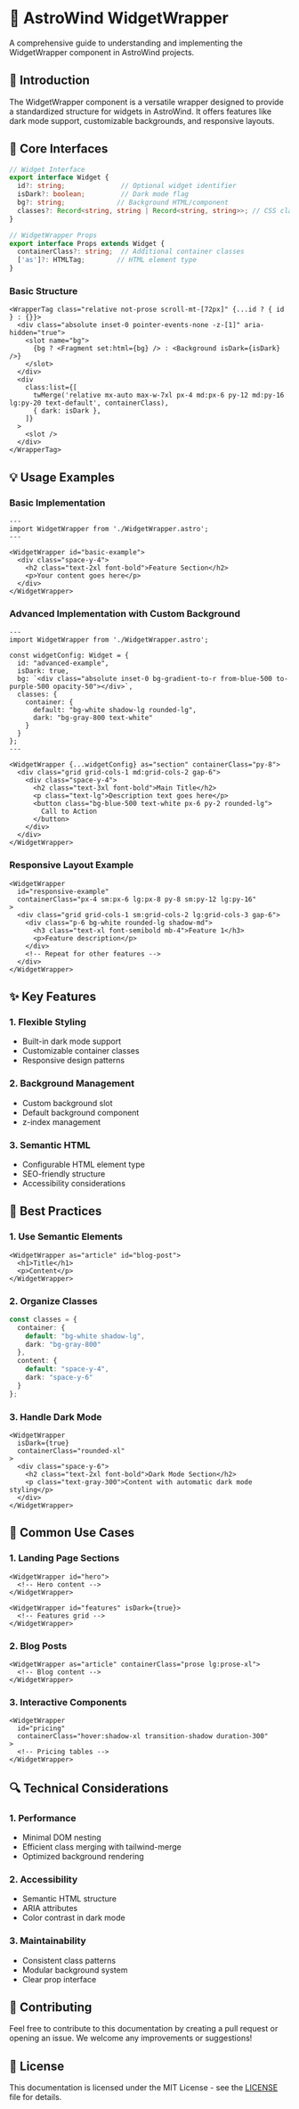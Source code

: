 # 🚀 AstroWind WidgetWrapper

A comprehensive guide to understanding and implementing the WidgetWrapper component in AstroWind projects.

## 📖 Introduction

The WidgetWrapper component is a versatile wrapper designed to provide a standardized structure for widgets in AstroWind. It offers features like dark mode support, customizable backgrounds, and responsive layouts.

## 🔧 Core Interfaces

```typescript
// Widget Interface
export interface Widget {
  id?: string;              // Optional widget identifier
  isDark?: boolean;         // Dark mode flag
  bg?: string;             // Background HTML/component
  classes?: Record<string, string | Record<string, string>>; // CSS classes object
}

// WidgetWrapper Props
export interface Props extends Widget {
  containerClass?: string;  // Additional container classes
  ['as']?: HTMLTag;        // HTML element type
}
```

### Basic Structure

```astro
<WrapperTag class="relative not-prose scroll-mt-[72px]" {...id ? { id } : {}}>
  <div class="absolute inset-0 pointer-events-none -z-[1]" aria-hidden="true">
    <slot name="bg">
      {bg ? <Fragment set:html={bg} /> : <Background isDark={isDark} />}
    </slot>
  </div>
  <div
    class:list={[
      twMerge('relative mx-auto max-w-7xl px-4 md:px-6 py-12 md:py-16 lg:py-20 text-default', containerClass),
      { dark: isDark },
    ]}
  >
    <slot />
  </div>
</WrapperTag>
```

## 💡 Usage Examples

### Basic Implementation

```astro
---
import WidgetWrapper from './WidgetWrapper.astro';
---

<WidgetWrapper id="basic-example">
  <div class="space-y-4">
    <h2 class="text-2xl font-bold">Feature Section</h2>
    <p>Your content goes here</p>
  </div>
</WidgetWrapper>
```

### Advanced Implementation with Custom Background

```astro
---
import WidgetWrapper from './WidgetWrapper.astro';

const widgetConfig: Widget = {
  id: "advanced-example",
  isDark: true,
  bg: `<div class="absolute inset-0 bg-gradient-to-r from-blue-500 to-purple-500 opacity-50"></div>`,
  classes: {
    container: {
      default: "bg-white shadow-lg rounded-lg",
      dark: "bg-gray-800 text-white"
    }
  }
};
---

<WidgetWrapper {...widgetConfig} as="section" containerClass="py-8">
  <div class="grid grid-cols-1 md:grid-cols-2 gap-6">
    <div class="space-y-4">
      <h2 class="text-3xl font-bold">Main Title</h2>
      <p class="text-lg">Description text goes here</p>
      <button class="bg-blue-500 text-white px-6 py-2 rounded-lg">
        Call to Action
      </button>
    </div>
  </div>
</WidgetWrapper>
```

### Responsive Layout Example

```astro
<WidgetWrapper
  id="responsive-example"
  containerClass="px-4 sm:px-6 lg:px-8 py-8 sm:py-12 lg:py-16"
>
  <div class="grid grid-cols-1 sm:grid-cols-2 lg:grid-cols-3 gap-6">
    <div class="p-6 bg-white rounded-lg shadow-md">
      <h3 class="text-xl font-semibold mb-4">Feature 1</h3>
      <p>Feature description</p>
    </div>
    <!-- Repeat for other features -->
  </div>
</WidgetWrapper>
```

## ✨ Key Features

### 1. Flexible Styling
- Built-in dark mode support
- Customizable container classes
- Responsive design patterns

### 2. Background Management
- Custom background slot
- Default background component
- z-index management

### 3. Semantic HTML
- Configurable HTML element type
- SEO-friendly structure
- Accessibility considerations

## 🎯 Best Practices

### 1. Use Semantic Elements

```astro
<WidgetWrapper as="article" id="blog-post">
  <h1>Title</h1>
  <p>Content</p>
</WidgetWrapper>
```

### 2. Organize Classes

```typescript
const classes = {
  container: {
    default: "bg-white shadow-lg",
    dark: "bg-gray-800"
  },
  content: {
    default: "space-y-4",
    dark: "space-y-6"
  }
};
```

### 3. Handle Dark Mode

```astro
<WidgetWrapper
  isDark={true}
  containerClass="rounded-xl"
>
  <div class="space-y-6">
    <h2 class="text-2xl font-bold">Dark Mode Section</h2>
    <p class="text-gray-300">Content with automatic dark mode styling</p>
  </div>
</WidgetWrapper>
```

## 📝 Common Use Cases

### 1. Landing Page Sections

```astro
<WidgetWrapper id="hero">
  <!-- Hero content -->
</WidgetWrapper>

<WidgetWrapper id="features" isDark={true}>
  <!-- Features grid -->
</WidgetWrapper>
```

### 2. Blog Posts

```astro
<WidgetWrapper as="article" containerClass="prose lg:prose-xl">
  <!-- Blog content -->
</WidgetWrapper>
```

### 3. Interactive Components

```astro
<WidgetWrapper 
  id="pricing"
  containerClass="hover:shadow-xl transition-shadow duration-300"
>
  <!-- Pricing tables -->
</WidgetWrapper>
```

## 🔍 Technical Considerations

### 1. Performance
- Minimal DOM nesting
- Efficient class merging with tailwind-merge
- Optimized background rendering

### 2. Accessibility
- Semantic HTML structure
- ARIA attributes
- Color contrast in dark mode

### 3. Maintainability
- Consistent class patterns
- Modular background system
- Clear prop interface

## 🤝 Contributing

Feel free to contribute to this documentation by creating a pull request or opening an issue. We welcome any improvements or suggestions!

## 📄 License

This documentation is licensed under the MIT License - see the [LICENSE](LICENSE) file for details.